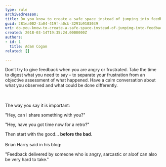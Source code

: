 ```yaml
---
type: rule
archivedreason: 
title: Do you know to create a safe space instead of jumping into feedback?
guid: 281ea002-3a04-419f-a0cb-3291b9103039
uri: do-you-know-to-create-a-safe-space-instead-of-jumping-into-feedback
created: 2018-03-14T19:35:24.0000000Z
authors:
- id: 1
  title: Adam Cogan
related: []

---
```



Don’t try to give feedback when you are angry or frustrated.&#160;Take&#160;the time to digest what you need to say – to separate your frustration from an objective assessment of what happened. Have a calm conversation about what you observed and what could be done differently.<br>
<br><excerpt class='endintro'></excerpt><br>
<p>​The way you say it is important&#58;​<br></p><p class="ssw15-rteElement-GreyBox">&quot;Hey, can I share something with you?&quot;</p><div><p class="ssw15-rteElement-GreyBox">&quot;Hey, have you got time now for a retro?&quot;<br></p><p>Then start with the good… <strong>before the bad</strong>.<br><br>Brian Harry said in his blog&#58;</p><p class="ssw15-rteElement-GreyBox">&quot;Feedback delivered by someone who is angry, sarcastic or aloof can also be very hard to take.​​&quot;</p><p><br></p></div>


